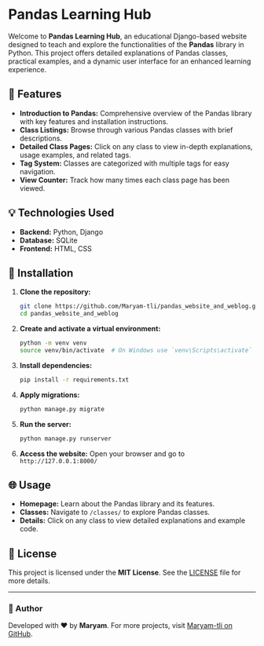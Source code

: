 # Pandas Learning Hub

Welcome to **Pandas Learning Hub**, an educational Django-based website designed to teach and explore the functionalities of the **Pandas** library in Python. This project offers detailed explanations of Pandas classes, practical examples, and a dynamic user interface for an enhanced learning experience.

## 🚀 Features

- **Introduction to Pandas:** Comprehensive overview of the Pandas library with key features and installation instructions.
- **Class Listings:** Browse through various Pandas classes with brief descriptions.
- **Detailed Class Pages:** Click on any class to view in-depth explanations, usage examples, and related tags.
- **Tag System:** Classes are categorized with multiple tags for easy navigation.
- **View Counter:** Track how many times each class page has been viewed.

## 💡 Technologies Used

- **Backend:** Python, Django
- **Database:** SQLite
- **Frontend:** HTML, CSS

## 🚧 Installation

1. **Clone the repository:**
   ```bash
   git clone https://github.com/Maryam-tli/pandas_website_and_weblog.git
   cd pandas_website_and_weblog
   ```

2. **Create and activate a virtual environment:**
   ```bash
   python -m venv venv
   source venv/bin/activate  # On Windows use `venv\Scripts\activate`
   ```

3. **Install dependencies:**
   ```bash
   pip install -r requirements.txt
   ```

4. **Apply migrations:**
   ```bash
   python manage.py migrate
   ```

5. **Run the server:**
   ```bash
   python manage.py runserver
   ```

6. **Access the website:**
   Open your browser and go to `http://127.0.0.1:8000/`

## 🌐 Usage

- **Homepage:** Learn about the Pandas library and its features.
- **Classes:** Navigate to `/classes/` to explore Pandas classes.
- **Details:** Click on any class to view detailed explanations and example code.

## 💼 License

This project is licensed under the **MIT License**. See the [LICENSE](LICENSE) file for more details.

---

### 📅 Author

Developed with ❤️ by **Maryam**. For more projects, visit [Maryam-tli on GitHub](https://github.com/Maryam-tli).
